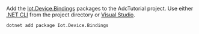 Add the [Iot.Device.Bindings](https://www.nuget.org/packages/Iot.Device.Bindings/) packages to the AdcTutorial project. Use either [.NET CLI](/dotnet/core/tools/dotnet-add-package) from the project directory or [Visual Studio](/nuget/consume-packages/install-use-packages-visual-studio).

```dotnetcli
dotnet add package Iot.Device.Bindings
```
